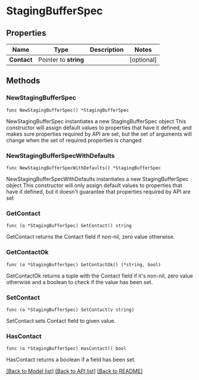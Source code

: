 # StagingBufferSpec

## Properties

Name | Type | Description | Notes
------------ | ------------- | ------------- | -------------
**Contact** | Pointer to **string** |  | [optional] 

## Methods

### NewStagingBufferSpec

`func NewStagingBufferSpec() *StagingBufferSpec`

NewStagingBufferSpec instantiates a new StagingBufferSpec object
This constructor will assign default values to properties that have it defined,
and makes sure properties required by API are set, but the set of arguments
will change when the set of required properties is changed

### NewStagingBufferSpecWithDefaults

`func NewStagingBufferSpecWithDefaults() *StagingBufferSpec`

NewStagingBufferSpecWithDefaults instantiates a new StagingBufferSpec object
This constructor will only assign default values to properties that have it defined,
but it doesn't guarantee that properties required by API are set

### GetContact

`func (o *StagingBufferSpec) GetContact() string`

GetContact returns the Contact field if non-nil, zero value otherwise.

### GetContactOk

`func (o *StagingBufferSpec) GetContactOk() (*string, bool)`

GetContactOk returns a tuple with the Contact field if it's non-nil, zero value otherwise
and a boolean to check if the value has been set.

### SetContact

`func (o *StagingBufferSpec) SetContact(v string)`

SetContact sets Contact field to given value.

### HasContact

`func (o *StagingBufferSpec) HasContact() bool`

HasContact returns a boolean if a field has been set.


[[Back to Model list]](../README.md#documentation-for-models) [[Back to API list]](../README.md#documentation-for-api-endpoints) [[Back to README]](../README.md)



